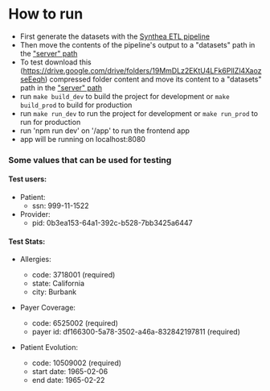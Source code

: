 # How to run

- First generate the datasets with the [Synthea ETL pipeline](./synthea/)
- Then move the contents of the pipeline's output to a "datasets" path in the ["server" path](./server/)
- To test download this (https://drive.google.com/drive/folders/19MmDLz2EKtU4LFk6PlIZl4XaozseEeqh) compressed folder content and move its content to a "datasets" path in the ["server" path](./server/)
- run `make build_dev` to build the project for development or `make build_prod` to build for production
- run `make run_dev` to run the project for development or `make run_prod` to run for production
- run 'npm run dev' on '/app' to run the frontend app
- app will be running on localhost:8080

### Some values that can be used for testing

#### Test users:

- Patient:
  - ssn: 999-11-1522
- Provider:
  - pid: 0b3ea153-64a1-392c-b528-7bb3425a6447

#### Test Stats:

- Allergies:

  - code: 3718001 (required)
  - state: California
  - city: Burbank

- Payer Coverage:

  - code: 6525002 (required)
  - payer id: df166300-5a78-3502-a46a-832842197811 (required)

- Patient Evolution:
  - code: 10509002 (required)
  - start date: 1965-02-06
  - end date: 1965-02-22
